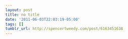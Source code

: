 ```yaml
---
layout: post
title: no title
date: '2011-06-03T22:03:19-05:00'
tags: []
tumblr_url: http://spencertweedy.com/post/6163451638
---
```

